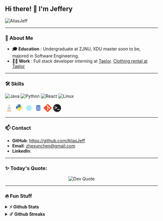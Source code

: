 ## Hi there! 👋 I'm Jeffery
<p align="left"> <img src="https://komarev.com/ghpvc/?username=AliasJeff&label=Profile%20views&color=0e75b6&style=flat" alt="AliasJeff" /> </p>

---

### 🚀 About Me
 - **🎓 Education** : Undergraduate at ZJNU, XDU master soon to be, majored in Software Engineering, 
 - **👨‍💻 Work** : Full stack developer interning at [Taelor](https://taelor.style/). [Clothing rental at Taelor](https://taelor.style/pages/membership)

---

### 🛠️ Skills
![Java](https://img.shields.io/badge/Code-Java-informational?style=flat&logo=java&color=F7DF1E)
![Python](https://img.shields.io/badge/Code-Python-informational?style=flat&logo=python&color=3776AB)
![React](https://img.shields.io/badge/Code-React-informational?style=flat&logo=react&color=777BB4)
![Linux](https://img.shields.io/badge/System-Linux-informational?style=flat&logo=linux&color=FCC624)

<code><img height="27" src="https://raw.githubusercontent.com/github/explore/80688e429a7d4ef2fca1e82350fe8e3517d3494d/topics/java/java.png" alt="java"></code>
<code><img height="30" src="https://raw.githubusercontent.com/github/explore/80688e429a7d4ef2fca1e82350fe8e3517d3494d/topics/python/python.png" alt="python"></code>
<code><img height="27" src="https://raw.githubusercontent.com/github/explore/80688e429a7d4ef2fca1e82350fe8e3517d3494d/topics/react/react.png" alt="react"></code>
<code><img height="27" src="https://raw.githubusercontent.com/github/explore/80688e429a7d4ef2fca1e82350fe8e3517d3494d/topics/sql/sql.png" alt="sql"></code>
<code><img height="27" src="https://raw.githubusercontent.com/devicons/devicon/master/icons/git/git-original.svg" alt="git"></code>
<code><img height="27" src="https://raw.githubusercontent.com/github/explore/80688e429a7d4ef2fca1e82350fe8e3517d3494d/topics/terminal/terminal.png" alt="terminal"></code>

---

### 📫 Contact
 - **GitHub**: https://github.com/AliasJeff
 - **Email**: zhexunchen@gmail.com
 - **LinkedIn**: 

<hr>
<h3 align="left">✨ Today's Quote:</h3>
<p align="center">
  <img src="https://quotes-github-readme.vercel.app/api?type=horizontal&theme=dark" alt="Dev Quote" />
</p>
<hr>

### 🔥 Fun Stuff

<details>
  <summary><b>⚡ Github Stats</b></summary>

  <br />
  <img height="180em" src="https://github-readme-stats.vercel.app/api?username=AliasJeff&show_icons=true&hide_border=true&&count_private=true&include_all_commits=true" />
  <img height="180em" src="https://github-readme-stats.vercel.app/api/top-langs/?username=AliasJeff&exclude_repo=KNN-Image-Classification&show_icons=true&hide_border=true&layout=compact&langs_count=8"/>
</details>

<details>
  <summary><b>☄️ Github Streaks</b></summary>

  <br />
  <img height="180em" src="https://github-readme-streak-stats.herokuapp.com/?user=AliasJeff&hide_border=true" />
</details>

<!--
[![Anurag's GitHub stats](https://github-readme-stats.vercel.app/api?username=AliasJeff&show_icons=true)](https://github.com/anuraghazra/github-readme-stats)
-->

<!--
**AliasJeff/AliasJeff** is a ✨ _special_ ✨ repository because its `README.md` (this file) appears on your GitHub profile.

Here are some ideas to get you started:

- 🔭 I’m currently working on ...
- 🌱 I’m currently learning ...
- 👯 I’m looking to collaborate on ...
- 🤔 I’m looking for help with ...
- 💬 Ask me about ...
- 📫 How to reach me: ...
- 😄 Pronouns: ...
- ⚡ Fun fact: ...
-->
